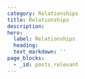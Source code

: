 ```yaml
---
category: Relationships
title: Relationships
description:
hero:
  label: Relationships
  heading:
  text_markdown: ''
page_blocks:
  - _id: posts_relevant
---
```

